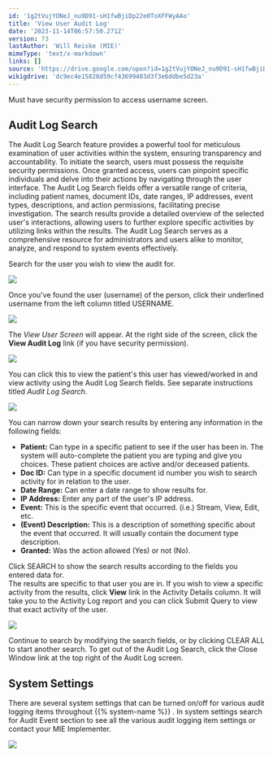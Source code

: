 ```yaml
---
id: '1g2tVujYONeJ_nu9D91-sH1fwBjiDp22e0ToXFFWyAAo'
title: 'View User Audit Log'
date: '2023-11-14T06:57:50.271Z'
version: 73
lastAuthor: 'Will Reiske (MIE)'
mimeType: 'text/x-markdown'
links: []
source: 'https://drive.google.com/open?id=1g2tVujYONeJ_nu9D91-sH1fwBjiDp22e0ToXFFWyAAo'
wikigdrive: 'dc9ec4e15828d59cf43699483d3f3e6ddbe5d23a'
---
```

Must have security permission to access username screen.

## Audit Log Search

The Audit Log Search feature provides a powerful tool for meticulous examination of user activities within the system, ensuring transparency and accountability. To initiate the search, users must possess the requisite security permissions. Once granted access, users can pinpoint specific individuals and delve into their actions by navigating through the user interface. The Audit Log Search fields offer a versatile range of criteria, including patient names, document IDs, date ranges, IP addresses, event types, descriptions, and action permissions, facilitating precise investigation. The search results provide a detailed overview of the selected user's interactions, allowing users to further explore specific activities by utilizing links within the results. The Audit Log Search serves as a comprehensive resource for administrators and users alike to monitor, analyze, and respond to system events effectively.

Search for the user you wish to view the audit for.


![](../view-user-audit-log.assets/0a205f7c4a2ab62b9e2dd9037e677f05.png)


Once you've found the user (username) of the person, click their underlined username from the left column titled USERNAME.


![](../view-user-audit-log.assets/1ca7fec58cc20570276b1dde6129901d.png)


The *View User Screen* will appear. At the right side of the screen, click the **View Audit Log** link (if you have security permission).


![](../view-user-audit-log.assets/9a59209fbdb3476596a1a307168382d3.png)


You can click this to view the patient's this user has viewed/worked in and view activity using the Audit Log Search fields. See separate instructions titled *Audit Log Search*.


![](../view-user-audit-log.assets/af0965785dbfcc32883ef515294491a8.png)


You can narrow down your search results by entering any information in the following fields:
* <strong>Patient:</strong> Can type in a specific patient to see if the user has been in. The system will auto-complete the patient you are typing and give you choices. These patient choices are active and/or deceased patients.
* <strong>Doc ID:</strong> Can type in a specific document id number you wish to search activity for in relation to the user.
* <strong>Date Range:</strong> Can enter a date range to show results for.
* <strong>IP Address:</strong> Enter any part of the user's IP address.
* <strong>Event:</strong> This is the specific event that occurred. (i.e.) Stream, View, Edit, etc.
* <strong>(Event) Description:</strong> This is a description of something specific about the event that occurred. It will usually contain the document type description.
* <strong>Granted:</strong> Was the action allowed (Yes) or not (No).

Click SEARCH to show the search results according to the fields you entered data for.  
The results are specific to that user you are in.
If you wish to view a specific activity from the results, click **View** link in the Activity Details column. It will take you to the Activity Log report and you can click Submit Query to view that exact activity of the user.


![](../view-user-audit-log.assets/7de18b0d5675e319d84462be0ff1b305.png)


Continue to search by modifying the search fields, or by clicking CLEAR ALL to start another search.
To get out of the Audit Log Search, click the Close Window link at the top right of the Audit Log screen.

## System Settings

There are several system settings that can be turned on/off for various audit logging items throughout {{% system-name %}} . In system settings search for Audit Event section to see all the various audit logging item settings or contact your MIE Implementer.


![](../view-user-audit-log.assets/43fb943f932195fa65a075e9eaf3e9c9.png)


